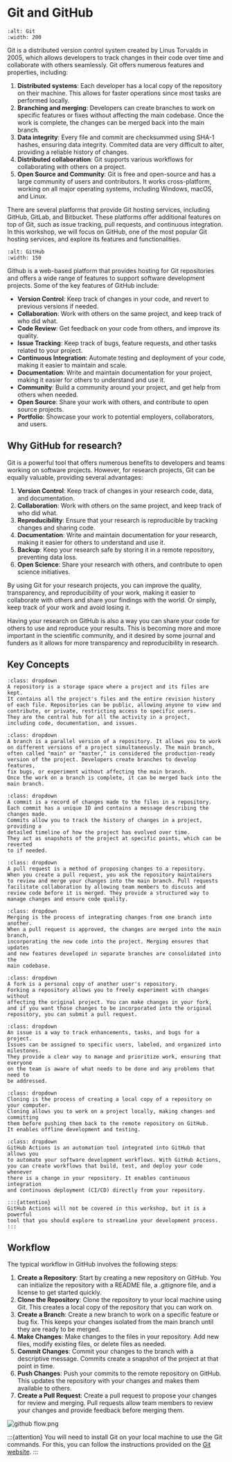 # Git and GitHub

```{figure} ../figures/Git-logo.png
:alt: Git
:width: 200
``` 


Git is a distributed version control system created by Linus Torvalds in 2005, 
which allows developers to track changes in their code over time and 
collaborate with others seamlessly. Git offers numerous features and properties, including:

1. **Distributed systems**: Each developer has a local copy of the repository on their machine.
This allows for faster operations since most tasks are performed locally.
2. **Branching and merging**: Developers can create branches to work on specific features or fixes
without affecting the main codebase. Once the work is complete, the changes can be merged back into the main branch.
3. **Data integrity**: Every file and commit are checksummed using SHA-1 hashes, ensuring data integrity.
Commited data are very difficult to alter, providing a reliable history of changes.
4. **Distributed collaboration**: Git supports various workflows for collaborating with others on a project.
5. **Open Source and Community**: Git is free and open-source and has a large community of users and contributors.
It works cross-platform, working on all major operating systems, including Windows, macOS, and Linux.

There are several platforms that provide Git hosting services, including GitHub, GitLab, and Bitbucket.
These platforms offer additional features on top of Git, such as issue tracking, pull requests, and continuous integration.
In this workshop, we will focus on GitHub, one of the most popular Git hosting services, and explore its features and functionalities.

```{figure} ../figures/GitHub.png
:alt: GitHub
:width: 150
``` 

Github is a web-based platform that provides hosting for Git repositories and offers a wide range of features to support software development projects.
Some of the key features of GitHub include:

* **Version Control**: Keep track of changes in your code, and revert to previous versions if needed.  
* **Collaboration**: Work with others on the same project, and keep track of who did what.  
* **Code Review**: Get feedback on your code from others, and improve its quality.  
* **Issue Tracking**: Keep track of bugs, feature requests, and other tasks related to your project.  
* **Continuous Integration**: Automate testing and deployment of your code, making it easier to maintain and scale.  
* **Documentation**: Write and maintain documentation for your project, making it easier for others to understand and use it.
* **Community**: Build a community around your project, and get help from others when needed.
* **Open Source**: Share your work with others, and contribute to open source projects.
* **Portfolio**: Showcase your work to potential employers, collaborators, and users.


## Why GitHub for research?

Git is a powerful tool that offers numerous benefits to developers and teams working on software projects.
However, for research projects, Git can be equally valuable, providing several advantages:

1. **Version Control**: Keep track of changes in your research code, data, and documentation.
2. **Collaboration**: Work with others on the same project, and keep track of who did what.
3. **Reproducibility**: Ensure that your research is reproducible by tracking changes and sharing code.
4. **Documentation**: Write and maintain documentation for your research, making it easier for others to understand and use it.
5. **Backup**: Keep your research safe by storing it in a remote repository, preventing data loss.
6. **Open Science**: Share your research with others, and contribute to open science initiatives.

By using Git for your research projects, you can improve the quality, transparency, 
and reproducibility of your work, making it easier to collaborate with others and share 
your findings with the world. Or simply, keep track of your work and avoid losing it.

Having your research on GitHub is also a way you can share your code for others to use and 
reproduce your results. This is becoming more and more important in the scientific community,
and it desired by some journal and funders as it allows for more transparency and 
reproducibility in research.

## Key Concepts

```{admonition} Repository (Repo)
:class: dropdown
A repository is a storage space where a project and its files are kept. 
It contains all the project's files and the entire revision history 
of each file. Repositories can be public, allowing anyone to view and 
contribute, or private, restricting access to specific users. 
They are the central hub for all the activity in a project, 
including code, documentation, and issues.
```
   
```{admonition} Branch
:class: dropdown
A branch is a parallel version of a repository. It allows you to work 
on different versions of a project simultaneously. The main branch, 
often called "main" or "master," is considered the production-ready 
version of the project. Developers create branches to develop features, 
fix bugs, or experiment without affecting the main branch. 
Once the work on a branch is complete, it can be merged back into the main branch.
```

```{admonition} Commit
:class: dropdown
A commit is a record of changes made to the files in a repository. 
Each commit has a unique ID and contains a message describing the changes made. 
Commits allow you to track the history of changes in a project, providing a 
detailed timeline of how the project has evolved over time. 
They act as snapshots of the project at specific points, which can be reverted 
to if needed.
```

```{admonition} Pull Request (PR)
:class: dropdown
A pull request is a method of proposing changes to a repository. 
When you create a pull request, you ask the repository maintainers 
to review and merge your changes into the main branch. Pull requests 
facilitate collaboration by allowing team members to discuss and 
review code before it is merged. They provide a structured way to 
manage changes and ensure code quality.
```

```{admonition} Merge
:class: dropdown
Merging is the process of integrating changes from one branch into another. 
When a pull request is approved, the changes are merged into the main branch, 
incorporating the new code into the project. Merging ensures that updates 
and new features developed in separate branches are consolidated into the 
main codebase.
```

```{admonition} Fork
:class: dropdown
A fork is a personal copy of another user's repository. 
Forking a repository allows you to freely experiment with changes without 
affecting the original project. You can make changes in your fork, 
and if you want those changes to be incorporated into the original 
repository, you can submit a pull request.
```

```{admonition} Issue
:class: dropdown
An issue is a way to track enhancements, tasks, and bugs for a project. 
Issues can be assigned to specific users, labeled, and organized into milestones. 
They provide a clear way to manage and prioritize work, ensuring that everyone 
on the team is aware of what needs to be done and any problems that need to 
be addressed.
```

```{admonition} Clone
:class: dropdown
Cloning is the process of creating a local copy of a repository on your computer. 
Cloning allows you to work on a project locally, making changes and committing 
them before pushing them back to the remote repository on GitHub. 
It enables offline development and testing.
```

```{admonition} GitHub Actions
:class: dropdown
GitHub Actions is an automation tool integrated into GitHub that allows you 
to automate your software development workflows. With GitHub Actions, 
you can create workflows that build, test, and deploy your code whenever 
there is a change in your repository. It enables continuous integration 
and continuous deployment (CI/CD) directly from your repository.

:::{attention}
GitHub Actions will not be covered in this workshop, but it is a powerful
tool that you should explore to streamline your development process.
:::
```

## Workflow

The typical workflow in GitHub involves the following steps:

1. **Create a Repository**: Start by creating a new repository on GitHub. 
   You can initialize the repository with a README file, a .gitignore file, 
   and a license to get started quickly.
2. **Clone the Repository**: Clone the repository to your local machine 
   using Git. This creates a local copy of the repository that you can work on.
3. **Create a Branch**: Create a new branch to work on a specific feature 
   or bug fix. This keeps your changes isolated from the main branch until 
   they are ready to be merged.
4. **Make Changes**: Make changes to the files in your repository. 
   Add new files, modify existing files, or delete files as needed.
5. **Commit Changes**: Commit your changes to the branch with a descriptive 
   message. Commits create a snapshot of the project at that point in time.
6. **Push Changes**: Push your commits to the remote repository on GitHub. 
   This updates the repository with your changes and makes them available to others.
7. **Create a Pull Request**: Create a pull request to propose your changes 
   for review and merging. Pull requests allow team members to review your 
   changes and provide feedback before merging them.

![github flow.png](../figures/github_flow.png)

:::{attention}
You will need to install Git on your local machine to use the Git commands.
For this, you can follow the instructions provided on the [Git website](https://git-scm.com/).
:::